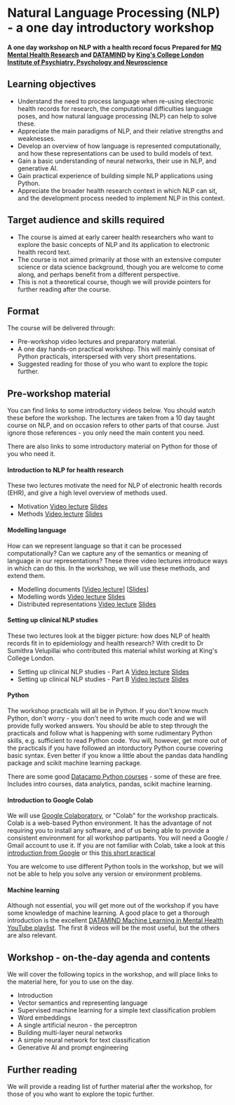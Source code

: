 # Natural Language Processing (NLP) - a one day introductory workshop
**A one day workshop on NLP with a health record focus**
**Prepared for [MQ Mental Health Research](https://www.mqmentalhealth.org/) and [DATAMIND](https://datamind.org.uk/) by [King's College London Institute of Psychiatry, Psychology and Neuroscience](https://www.kcl.ac.uk/ioppn)**

## Learning objectives

- Understand the need to process language when re-using electronic health records for research, the computational difficulties language poses, and how natural language processing (NLP) can help to solve these.
- Appreciate the main paradigms of NLP, and their relative strengths and weaknesses.
- Develop an overview of how language is represented computationally, and how these representations can be used to build models of text.
- Gain a basic understanding of neural networks, their use in NLP, and generative AI.
- Gain practical experience of building simple NLP applications using Python.
- Appreciate the broader health research context in which NLP can sit, and the development process needed to implement NLP in this context.


## Target audience and skills required

- The course is aimed at early career health researchers who want to explore the basic concepts of NLP and its application to electronic health record text.
- The course is not aimed primarily at those with an extensive computer science or data science background, though you are welcome to come along, and perhaps benefit from a different perspective.
- This is not a theoretical course, though we will provide pointers for further reading after the course.

## Format

The course will be delivered through:

- Pre-workshop video lectures and preparatory material.
- A one day hands-on practical workshop. This will mainly consisat of Python practicals, interspersed with very short presentations.
- Suggested reading for those of you who want to explore the topic further.

## Pre-workshop material

You can find links to some introductory videos below. You should watch these before the workshop. The lectures are taken from a 10 day taught course on NLP, and on occasion refers to other parts of that course. Just ignore those references - you only need the main content you need.

There are also links to some  introductory material on Python for those of you who need it.

#### Introduction to NLP for health research
These two lectures motivate the need for NLP of electronic health records (EHR), and give a high level overview of methods used.

- Motivation [Video lecture](https://media.kcl.ac.uk/media/Natural+language+processing+for+healthcare+-+motivation/1_meicypfl) [Slides](./pre-course-material/nlp-motivation.pdf)
- Methods [Video lecture](https://media.kcl.ac.uk/media/Natural+language+processing+for+healthcare+-+methods/1_vrghd605) [Slides](./pre-course-material/nlp-methods.pdf)

#### Modelling language
How can we represent language so that it can be processed computationally? Can we capture any of the semantics or meaning of language in our representations? These three video lectures introduce ways in which can do this. In the workshop, we will use these methods, and extend them.

- Modelling documents \[[Video lecture](https://media.kcl.ac.uk/media/modelling-language-documents-video/1_fv1owosr)\] \[[Slides](./pre-course-material/modelling-language-documents.pdf)\]
- Modelling words [Video lecture](https://media.kcl.ac.uk/media/modelling-language-words-video/1_rc5qg9ti) [Slides](./pre-course-material/modelling-language-words.pdf)
- Distributed representations [Video lecture](https://media.kcl.ac.uk/media/modelling-language-distributed-video/1_3rxamdmd) [Slides](./pre-course-material/modelling-language-distributed.pdf)

#### Setting up clinical NLP studies
These two lectures look at the bigger picture: how does NLP of health records fit in to epidemiology and health research? With credit to Dr Sumithra Velupillai who contributed this material whilst working at King's College London.

- Setting up clinical NLP studies - Part A [Video lecture](https://media.kcl.ac.uk/media/SV1-NLP_Intro-steps_to_set_up_clinical_NLP_partA/1_ldeuexyq) [Slides](./pre-course-material/SV1-NLP_Intro-steps_to_set_up_clinical_NLP_partA.pptx)
- Setting up clinical NLP studies - Part B [Video lecture](https://media.kcl.ac.uk/media/SV1-NLP_Intro-steps_to_set_up_clinical_NLP_partB/1_q5z7kjso) [Slides](./pre-course-material/SV1-NLP_Intro-steps_to_set_up_clinical_NLP_partB.pptx)

#### Python

The workshop practicals will all be in Python. If you don't know much Python, don't worry - you don't need to write much code and we will provide fully worked answers. You should be able to step through the practicals and follow what is happening with some rudimentary Python skills, e.g. sufficient to read Python code. You will, however, get more out of the practicals if you have followed an intorductory Python course covering basic syntax. Even better if you know a little about the pandas data handling package and scikit machine learning package.

There are some good [Datacamp Python courses](https://www.datacamp.com/category/python) - some of these are free. Includes intro courses, data analytics, pandas, scikit machine learning.

#### Introduction to Google Colab

We will use [Google Colaboratory](https://colab.research.google.com/), or "Colab" for the workshop practicals. Colab is a web-based Python environment. It has the advantage of not requiring you to install any software, and of us being able to provide a consistent environment for all workshop partipants. You will need a Google / Gmail account to use it. If you are not familiar with Colab, take a look at this [introduction from Google](https://colab.research.google.com/notebooks/basic_features_overview.ipynb) or this [this short practical](https://colab.research.google.com/github/angusroberts/asmhi-python/blob/master/01-using-colab.ipynb)

You are welcome to use different Python tools in the workshop, but we will not be able to help you solve any version or environment problems.

#### Machine learning

Although not essential, you will get more out of the workshop if you have some knowledge of machine learning. A good place to get a thorough introduction is the excellent [DATAMIND Machine Learning in Mental Health YouTube playlist](https://www.youtube.com/playlist?list=PLt7J6CW_cQg_lFKAnOYirgwM5qTB4jaGH). The first 8 videos will be the most useful, but the others are also relevant.


## Workshop - on-the-day agenda and contents

We will cover the following topics in the workshop, and will place links to the material here, for you to use on the day.

- Introduction
- Vector semantics and representing language
- Supervised machine learning for a simple text classification problem
- Word embeddings
- A single artificial neuron - the perceptron
- Building multi-layer neural networks
- A simple neural network for text classification
- Generative AI and prompt engineering

## Further reading

We will provide a reading list of further material after the workshop, for those of you who want to explore the topic further.
